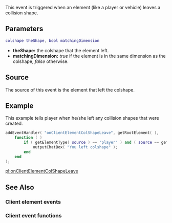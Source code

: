 This event is triggered when an element (like a player or vehicle) leaves a collision shape.

Parameters
----------

``` lua
colshape theShape, bool matchingDimension
```

-   **theShape:** the colshape that the element left.
-   **matchingDimension:** *true* if the element is in the same dimension as the colshape, *false* otherwise.

Source
------

The source of this event is the element that left the colshape.

Example
-------

This example tells player when he/she left any collision shapes that were created.

``` lua
addEventHandler( "onClientElementColShapeLeave", getRootElement( ),
    function ( )
        if ( getElementType( source ) == "player" ) and ( source == getLocalPlayer( ) ) then
            outputChatBox( "You left colshape" );
        end
    end
);
```

[pl:onClientElementColShapeLeave](/docs/pl-onclientelementcolshapeleave.md "wikilink")

See Also
--------

### Client element events

### Client event functions
